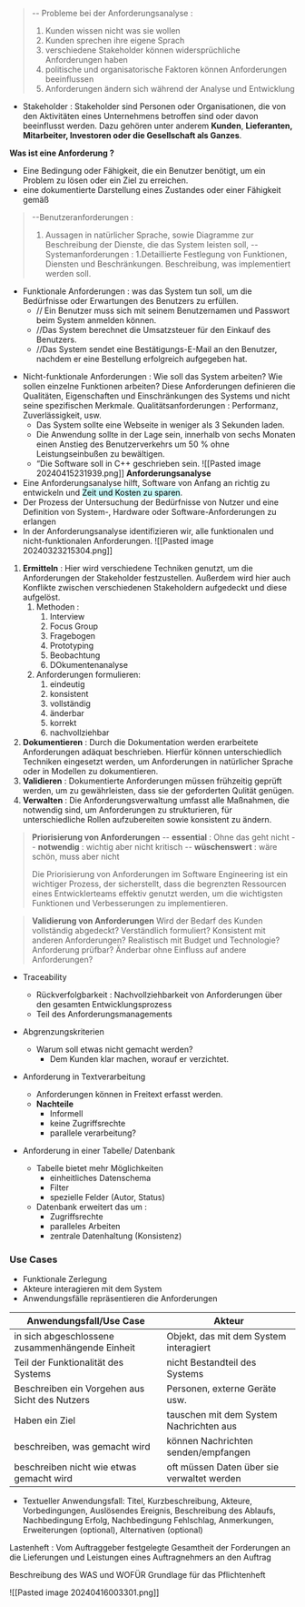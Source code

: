 
>-- Probleme bei der Anforderungsanalyse : 
>	1. Kunden wissen nicht was sie wollen
>	2. Kunden sprechen ihre eigene Sprach
>	3. verschiedene Stakeholder können widersprüchliche Anforderungen haben
>	4. politische und organisatorische Faktoren können Anforderungen beeinflussen
>	5. Anforderungen ändern sich während der Analyse und Entwicklung

- Stakeholder : Stakeholder sind Personen oder Organisationen, die von den Aktivitäten eines Unternehmens betroffen sind oder davon beeinflusst werden. Dazu gehören unter anderem **Kunden**, **Lieferanten, Mitarbeiter, Investoren oder die Gesellschaft als Ganzes**.

**Was ist eine Anforderung ?**
+ Eine Bedingung oder Fähigkeit, die ein Benutzer benötigt, um ein Problem zu lösen oder ein Ziel zu erreichen.
+ eine dokumentierte Darstellung eines Zustandes oder einer Fähigkeit gemäß


>--Benutzeranforderungen : 
>	1. Aussagen in natürlicher Sprache, sowie Diagramme zur Beschreibung der Dienste, die das System leisten soll,
>--Systemanforderungen :
>	1.Detaillierte Festlegung von Funktionen, Diensten und Beschränkungen. Beschreibung, was implementiert werden soll.

- Funktionale Anforderungen : was das System tun soll, um die Bedürfnisse oder Erwartungen des Benutzers zu erfüllen.
	+ // Ein Benutzer muss sich mit seinem Benutzernamen und Passwort beim System anmelden können.
	+ //Das System berechnet die Umsatzsteuer für den Einkauf des Benutzers.
	+ //Das System sendet eine Bestätigungs-E-Mail an den Benutzer, nachdem er eine Bestellung erfolgreich aufgegeben hat.
+ Nicht-funktionale Anforderungen : Wie soll das System arbeiten? Wie sollen einzelne Funktionen arbeiten? Diese Anforderungen definieren die Qualitäten, Eigenschaften und Einschränkungen des Systems und nicht seine spezifischen Merkmale. Qualitätsanforderungen : Performanz, Zuverlässigkeit, usw.
	+ Das System sollte eine Webseite in weniger als 3 Sekunden laden.
	+ Die Anwendung sollte in der Lage sein, innerhalb von sechs Monaten einen Anstieg des Benutzerverkehrs um 50 % ohne Leistungseinbußen zu bewältigen.
	+ “Die Software soll in C++ geschrieben sein.
![[Pasted image 20240415231939.png]]
**Anforderungsanalyse**
+ Eine Anforderungsanalyse hilft, Software von Anfang an richtig zu entwickeln und <mark style="background: #ABF7F7A6;">Zeit und Kosten zu sparen</mark>.
+ Der Prozess der Untersuchung der Bedürfnisse von Nutzer und eine Definition von System-, Hardware oder Software-Anforderungen zu erlangen
+ In der Anforderungsanalyse identifizieren wir, alle funktionalen und nicht-funktionalen Anforderungen.
![[Pasted image 20240323215304.png]]
1. **Ermitteln** : Hier wird verschiedene Techniken genutzt, um die Anforderungen der Stakeholder festzustellen. Außerdem wird hier auch Konflikte zwischen verschiedenen Stakeholdern aufgedeckt und diese aufgelöst.
	1. Methoden : 
		1. Interview
		2. Focus Group
		3. Fragebogen
		4. Prototyping
		5. Beobachtung
		6. DOkumentenanalyse
	2. Anforderungen formulieren:
		1. eindeutig
		2. konsistent
		3. vollständig
		4. änderbar
		5. korrekt
		6. nachvollziehbar
2. **Dokumentieren** : Durch die Dokumentation werden erarbeitete Anforderungen adäquat beschrieben. Hierfür können unterschiedlich Techniken eingesetzt werden, um Anforderungen in natürlicher Sprache oder in Modellen zu dokumentieren.
3. **Validieren** : Dokumentierte Anforderungen müssen frühzeitig geprüft werden, um zu gewährleisten, dass sie der geforderten Qulität genügen.
4. **Verwalten** : Die Anforderungsverwaltung umfasst alle Maßnahmen, die notwendig sind, um Anforderungen zu strukturieren, für unterschiedliche Rollen aufzubereiten sowie konsistent zu ändern.

> **Priorisierung von Anforderungen**
> -- **essential** : Ohne das geht nicht
> -- **notwendig** : wichtig aber nicht kritisch
> -- **wüschenswert** : wäre schön, muss aber nicht
> 
> Die Priorisierung von Anforderungen im Software Engineering ist ein wichtiger Prozess, der sicherstellt, dass die begrenzten Ressourcen eines Entwicklerteams effektiv genutzt werden, um die wichtigsten Funktionen und Verbesserungen zu implementieren.


> **Validierung von Anforderungen**
> Wird der Bedarf des Kunden vollständig abgedeckt? Verständlich formuliert? Konsistent mit anderen Anforderungen? Realistisch mit Budget und Technologie? Anforderung prüfbar? Änderbar ohne Einfluss auf andere Anforderungen?

+ Traceability
	+ Rückverfolgbarkeit : Nachvollziehbarkeit von Anforderungen über den gesamten Entwicklungsprozess
	+ Teil des Anforderungsmanagements

+ Abgrenzungskriterien 
	+ Warum soll etwas nicht gemacht werden? 
		+ Dem Kunden klar machen, worauf er verzichtet.

+ Anforderung in Textverarbeitung
	+ Anforderungen können in Freitext erfasst werden.
	+ **Nachteile** 
		+ Informell
		+ keine Zugriffsrechte
		+ parallele verarbeitung?
+ Anforderung in einer Tabelle/ Datenbank
	+ Tabelle bietet mehr Möglichkeiten
		+ einheitliches Datenschema
		+ Filter
		+ spezielle Felder (Autor, Status)
	+ Datenbank erweitert das um : 
		+ Zugriffsrechte
		+ paralleles Arbeiten
		+ zentrale Datenhaltung (Konsistenz)


### **Use Cases**
+ Funktionale Zerlegung 
+ Akteure interagieren mit dem System
+ Anwendungsfälle repräsentieren die Anforderungen



| Anwendungsfall/Use Case                         | Akteur                                     |
| ----------------------------------------------- | ------------------------------------------ |
| in sich abgeschlossene zusammenhängende Einheit | Objekt, das mit dem System interagiert     |
| Teil der Funktionalität des Systems             | nicht Bestandteil des Systems              |
| Beschreiben ein Vorgehen aus Sicht des Nutzers  | Personen, externe Geräte usw.              |
| Haben ein Ziel                                  | tauschen mit dem System Nachrichten aus    |
| beschreiben, was gemacht wird                   | können Nachrichten senden/empfangen        |
| beschreiben nicht wie etwas gemacht wird        | oft müssen Daten über sie verwaltet werden |

* Textueller Anwendungsfall:
	Titel,
	Kurzbeschreibung,
	Akteure,
	Vorbedingungen,
	Auslösendes Ereignis,
	Beschreibung des Ablaufs,
	Nachbedingung Erfolg,
	Nachbedingung Fehlschlag,
	Anmerkungen,
	Erweiterungen (optional),
	Alternativen (optional)

Lastenheft : 
Vom Auftraggeber festgelegte Gesamtheit der Forderungen an die Lieferungen und Leistungen eines Auftragnehmers an den Auftrag

Beschreibung des WAS und WOFÜR
Grundlage für das Pflichtenheft

![[Pasted image 20240416003301.png]]
